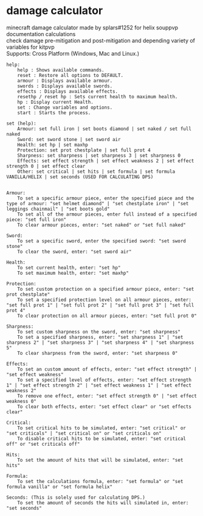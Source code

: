 # damage calculator
minecraft damage calculator made by splars#1252 for helix souppvp documentation calculations</br>
check damage pre-mitigation and post-mitigation and depending variety of variables for kitpvp</br>
Supports: Cross Platform (Windows, Mac and Linux.)

    help:
        help : Shows available commands.
        reset : Restore all options to DEFAULT.
        armour : Displays available armour.
        swords : Displays available swords.
        effects : Displays available effects.
        resethp / reset hp : Sets current health to maximum health.
        hp : Display current Health.
        set : Change variables and options.
        start : Starts the process.

    set (help):
        Armour: set full iron | set boots diamond | set naked / set full naked
        Sword: set sword stone | set sword air
        Health: set hp | set maxhp
        Protection: set prot chestplate | set full prot 4
        Sharpness: set sharpness | set sharpness 3 | set sharpness 0
        Effects: set effect strength | set effect weakness 2 | set effect strength 0 | set effect clear
        Other: set critical | set hits | set formula | set formula VANILLA/HELIX | set seconds (USED FOR CALCULATING DPS)


    Armour:
        To set a specific armour piece, enter the specified piece and the type of armour: "set helmet diamond" | "set chestplate iron" | "set leggings chainmail" | "set boots gold"
        To set all of the armour pieces, enter full instead of a specified piece: "set full iron"
        To clear armour pieces, enter: "set naked" or "set full naked"

    Sword:
        To set a specific sword, enter the specified sword: "set sword stone"
        To clear the sword, enter: "set sword air"

    Health:
        To set current health, enter: "set hp"
        To set maximum health, enter: "set maxhp"

    Protection:
        To set custom protection on a specified armour piece, enter: "set prot chestplate"
        To set a specified protection level on all armour pieces, enter: "set full prot 1" | "set full prot 2" | "set full prot 3" | "set full prot 4"
        To clear protection on all armour pieces, enter: "set full prot 0"

    Sharpness:
        To set custom sharpness on the sword, enter: "set sharpness"
        To set a specified sharpness, enter: "set sharpness 1" | "set sharpness 2" | "set sharpness 3" | "set sharpness 4" | "set sharpness 5"
        To clear sharpness from the sword, enter: "set sharpness 0"

    Effects:
        To set an custom amount of effects, enter: "set effect strength" | "set effect weakness"
        To set a specified level of effects, enter: "set effect strength 1" | "set effect strength 2" | "set effect weakness 1" | "set effect weakness 2"
        To remove one effect, enter: "set effect strength 0" | "set effect weakness 0"
        To clear both effects, enter: "set effect clear" or "set effects clear"

    Critical:
        To set critical hits to be simulated, enter: "set critical" or "set criticals" | "set critical on" or "set criticals on"
        To disable critical hits to be simulated, enter: "set critical off" or "set criticals off"

    Hits:
        To set the amount of hits that will be simulated, enter: "set hits"

    Formula:
        To set the calculations formula, enter: "set formula" or "set formula vanilla" or "set formula helix"

    Seconds: (This is solely used for calculating DPS.)
        To set the amount of seconds the hits will simulated in, enter: "set seconds"
